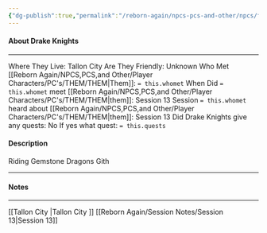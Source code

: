 ```yaml
---
{"dg-publish":true,"permalink":"/reborn-again/npcs-pcs-and-other/npcs/friendly/drake-knights/"}
---
```



#### About Drake Knights
---
Where They Live: Tallon City 
Are They Friendly: Unknown
Who Met [[Reborn Again/NPCS,PCS,and Other/Player Characters/PC's/THEM/THEM\|Them]]: `= this.whomet`
When Did `= this.whomet` meet [[Reborn Again/NPCS,PCS,and Other/Player Characters/PC's/THEM/THEM\|them]]: Session 13
Session `= this.whomet` heard about [[Reborn Again/NPCS,PCS,and Other/Player Characters/PC's/THEM/THEM\|them]]: Session 13
Did Drake Knights give any quests: No
	If yes what quest: `= this.quests`


#### Description
Riding Gemstone Dragons 
Gith 

---

#### Notes
---
[[Tallon City \|Tallon City ]]
[[Reborn Again/Session Notes/Session 13\|Session 13]]



